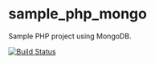 # sample_php_mongo

Sample PHP project using MongoDB.

[![Build Status](https://apibeta.shippable.com/projects/54192a7576d0c288e441cefd/badge?branchName=master)](https://appbeta.shippable.com/projects/54192a7576d0c288e441cefd/builds/latest)
